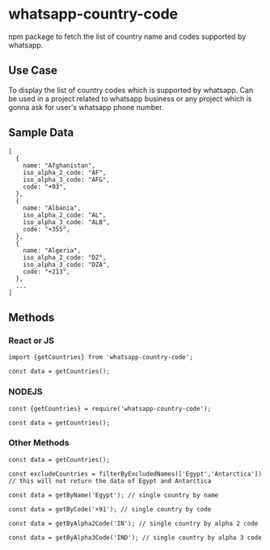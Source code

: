 # whatsapp-country-code

npm package to fetch the list of country name and codes supported by whatsapp.

## Use Case

To display the list of country codes which is supported by whatsapp.
Can be used in a project related to whatsapp business or any project which is gonna ask for user's whatsapp phone number.

## Sample Data

```
[
  {
    name: "Afghanistan",
    iso_alpha_2_code: "AF",
    iso_alpha_3_code: "AFG",
    code: "+93",
  },
  {
    name: "Albania",
    iso_alpha_2_code: "AL",
    iso_alpha_3_code: "ALB",
    code: "+355",
  },
  {
    name: "Algeria",
    iso_alpha_2_code: "DZ",
    iso_alpha_3_code: "DZA",
    code: "+213",
  },
  ...
]
```

## Methods

### React or JS

```
import {getCountries} from 'whatsapp-country-code';

const data = getCountries();
```

### NODEJS

```
const {getCountries} = require('whatsapp-country-code');

const data = getCountries();
```

### Other Methods

```
const data = getCountries();

const excludeCountries = filterByExcludedNames(['Egypt','Antarctica']) // this will not return the data of Egypt and Antarctica

const data = getByName('Egypt'); // single country by name

const data = getByCode('+91'); // single country by code

const data = getByAlpha2Code('IN'); // single country by alpha 2 code

const data = getByAlpha3Code('IND'); // single country by alpha 3 code
```
